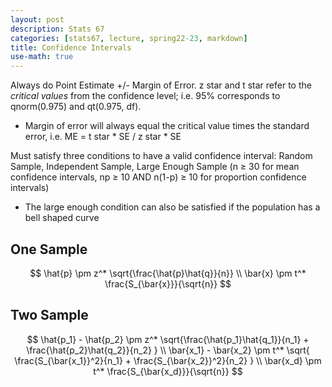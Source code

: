 ```yaml
---
layout: post
description: Stats 67
categories: [stats67, lecture, spring22-23, markdown]
title: Confidence Intervals
use-math: true
---
```


Always do Point Estimate +/- Margin of Error. z star and t star refer to the *critical values* from the confidence level; i.e. 95% corresponds to qnorm(0.975) and qt(0.975, df).
- Margin of error will always equal the critical value times the standard error, i.e. ME = t star * SE / z star * SE

Must satisfy three conditions to have a valid confidence interval: Random Sample, Independent Sample, Large Enough Sample (n ≥ 30 for mean confidence intervals, np ≥ 10 AND n(1-p) ≥ 10 for proportion confidence intervals)
- The large enough condition can also be satisfied if the population has a bell shaped curve

## One Sample

$$
\hat{p} \pm z^* \sqrt{\frac{\hat{p}\hat{q}}{n}} \\
\bar{x} \pm t^* \frac{S_{\bar{x}}}{\sqrt{n}}
$$

## Two Sample

$$
\hat{p_1} - \hat{p_2} \pm z^* \sqrt{\frac{\hat{p_1}\hat{q_1}}{n_1} + \frac{\hat{p_2}\hat{q_2}}{n_2} } \\
\bar{x_1} - \bar{x_2} \pm t^* \sqrt{ \frac{S_{\bar{x_1}}^2}{n_1} + \frac{S_{\bar{x_2}}^2}{n_2} } \\
\bar{x_d} \pm t^* \frac{S_{\bar{x_d}}}{\sqrt{n}}
$$